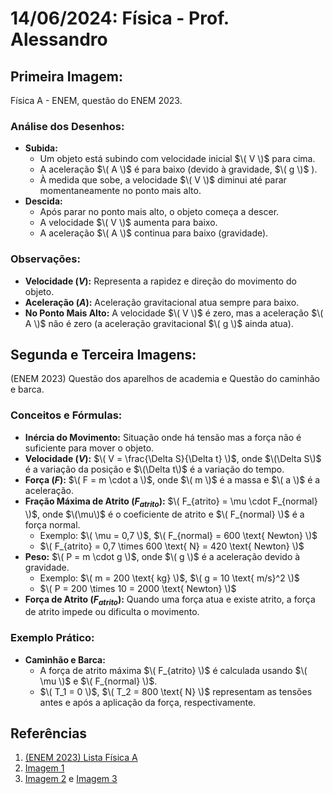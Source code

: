 # 14/06/2024: Física - Prof. Alessandro

## Primeira Imagem:
Física A - ENEM, questão do ENEM 2023.

### **Análise dos Desenhos:**
   - **Subida:**
     - Um objeto está subindo com velocidade inicial $\( V \)$ para cima.
     - A aceleração $\( A \)$ é para baixo (devido à gravidade, $\( g \)$ ).
     - À medida que sobe, a velocidade $\( V \)$ diminui até parar momentaneamente no ponto mais alto.
   - **Descida:**
     - Após parar no ponto mais alto, o objeto começa a descer.
     - A velocidade $\( V \)$ aumenta para baixo.
     - A aceleração $\( A \)$ continua para baixo (gravidade).

### **Observações:**
   - **Velocidade $(V)$:** Representa a rapidez e direção do movimento do objeto.
   - **Aceleração $(A)$:** Aceleração gravitacional atua sempre para baixo.
   - **No Ponto Mais Alto:** A velocidade $\( V \)$ é zero, mas a aceleração $\( A \)$ não é zero (a aceleração gravitacional $\( g \)$ ainda atua).

## Segunda e Terceira Imagens:
(ENEM 2023) Questão dos aparelhos de academia e Questão do caminhão e barca.

### **Conceitos e Fórmulas:**
   - **Inércia do Movimento:** Situação onde há tensão mas a força não é suficiente para mover o objeto.
   - **Velocidade $(V)$:** $\( V = \frac{\Delta S}{\Delta t} \)$, onde $\(\Delta S\)$ é a variação da posição e $\(\Delta t\)$ é a variação do tempo.
   - **Força $(F)$:** $\( F = m \cdot a \)$, onde $\( m \)$ é a massa e $\( a \)$ é a aceleração.
   - **Fração Máxima de Atrito $(F_{atrito})$:** $\( F_{atrito} = \mu \cdot F_{normal} \)$, onde $\(\mu\)$ é o coeficiente de atrito e $\( F_{normal} \)$ é a força normal.
     - Exemplo: $\( \mu = 0,7 \)$, $\( F_{normal} = 600 \text{ Newton} \)$
     - $\( F_{atrito} = 0,7 \times 600 \text{ N} = 420 \text{ Newton} \)$
   - **Peso:** $\( P = m \cdot g \)$, onde $\( g \)$ é a aceleração devido à gravidade.
     - Exemplo: $\( m = 200 \text{ kg} \)$, $\( g = 10 \text{ m/s}^2 \)$
     - $\( P = 200 \times 10 = 2000 \text{ Newton} \)$
   - **Força de Atrito $(F_{atrito})$:** Quando uma força atua e existe atrito, a força de atrito impede ou dificulta o movimento.
### **Exemplo Prático:**
   - **Caminhão e Barca:**
     - A força de atrito máxima $\( F_{atrito} \)$ é calculada usando $\( \mu \)$ e $\( F_{normal} \)$.
     - $\( T_1 = 0 \)$, $\( T_2 = 800 \text{ N} \)$ representam as tensões antes e após a aplicação da força, respectivamente.

## Referências
1. [(ENEM 2023) Lista Física A](./uneafro_fisica_a_enem23.pdf)
2. [Imagem 1](./06142024_1.jpg)
3. [Imagem 2](.) e [Imagem 3](./06142024_3.png)